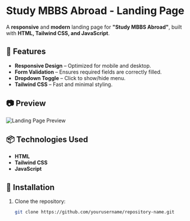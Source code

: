 # Study MBBS Abroad - Landing Page  

A **responsive** and **modern** landing page for **"Study MBBS Abroad"**, built with **HTML, Tailwind CSS, and JavaScript**.  

## 🚀 Features  
- **Responsive Design** – Optimized for mobile and desktop.  
- **Form Validation** – Ensures required fields are correctly filled.  
- **Dropdown Toggle** – Click to show/hide menu.  
- **Tailwind CSS** – Fast and minimal styling.  

## 📷 Preview  
![Landing Page Preview](your-image-link-here)  

## 📦 Technologies Used  
- **HTML**  
- **Tailwind CSS**  
- **JavaScript**  

## 🔧 Installation  
1. Clone the repository:  
   ```bash
   git clone https://github.com/yourusername/repository-name.git
